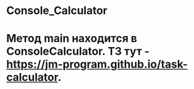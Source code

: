 # Console_Calculator
# Метод main находится в ConsoleCalculator. ТЗ тут - https://jm-program.github.io/task-calculator.
